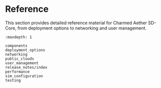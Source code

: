 # Reference

This section provides detailed reference material for Charmed Aether SD-Core, from deployment options to networking and user management.

```{toctree}
:maxdepth: 1

components
deployment_options
networking
public_clouds
user_management
release_notes/index
performance
sim_configuration
testing
```
